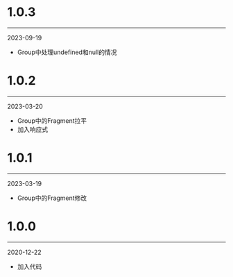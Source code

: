 # 1.0.3

***

2023-09-19

* Group中处理undefined和null的情况

# 1.0.2

***

2023-03-20

* Group中的Fragment拉平
* 加入响应式

# 1.0.1

***

2023-03-19

* Group中的Fragment修改

# 1.0.0

***

2020-12-22

* 加入代码
